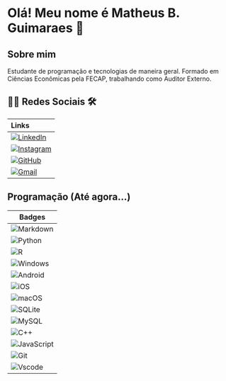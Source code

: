 # Olá! Meu nome é Matheus B. Guimaraes 👋

## Sobre mim
 Estudante de programação e tecnologias de maneira geral. Formado em Ciências Econômicas pela FECAP, trabalhando como Auditor Externo.
## 👨‍💻 Redes Sociais 🛠

| Links |
|:-------|
|[![LinkedIn](https://img.shields.io/badge/LinkedIn-0077B5?style=for-the-badge&logo=linkedin&logoColor=white)](https://www.linkedin.com/in/matheus-b-guimaraes/)|
|[![Instagram](https://img.shields.io/badge/-Instagram-%23E4405F?style=for-the-badge&logo=instagram&logoColor=white)](https://www.instagram.com/matheusbguima/)|
|[![GitHub](https://img.shields.io/badge/GitHub-100000?style=for-the-badge&logo=github&logoColor=white)](https://github.com/InfamousFlag98)|
|[![Gmail](https://img.shields.io/badge/Gmail-333333?style=for-the-badge&logo=gmail&logoColor=red)](mailto:guimajr98@gmail.com)|

## Programação (Até agora...)

|Badges|
|-------------------------|
|![Markdown](https://img.shields.io/badge/Markdown-000?style=for-the-badge&logo=markdown)|
|![Python](https://img.shields.io/badge/python-3670A0?style=for-the-badge&logo=python&logoColor=ffdd54)|
|![R](https://img.shields.io/badge/R-276DC3?style=for-the-badge&logo=r&logoColor=white)|
|![Windows](https://img.shields.io/badge/Windows-000?style=for-the-badge&logo=windows&logoColor=2CA5E0)|
|![Android](https://img.shields.io/badge/Android-3DDC84?style=for-the-badge&logo=android&logoColor=white)|
|![iOS](https://img.shields.io/badge/iOS-000000?style=for-the-badge&logo=ios&logoColor=white)|
|![macOS](https://img.shields.io/badge/mac%20os-000000?style=for-the-badge&logo=macos&logoColor=F0F0F0)|
|![SQLite](https://img.shields.io/badge/SQLite-000?style=for-the-badge&logo=sqlite&logoColor=07405E)|
|![MySQL](https://img.shields.io/badge/MySQL-00000F?style=for-the-badge&logo=mysql&logoColor=white)|
|![C++](https://img.shields.io/badge/C%2B%2B-00599C?style=for-the-badge&logo=c%2B%2B&logoColor=white)|
|![JavaScript](https://img.shields.io/badge/JavaScript-F7DF1E?style=for-the-badge&logo=javascript&logoColor=black)|
|![Git](https://img.shields.io/badge/GIT-E44C30?style=for-the-badge&logo=git&logoColor=white)|
|![Vscode](https://img.shields.io/badge/Vscode-007ACC?style=for-the-badge&logo=visual-studio-code&logoColor=white)|